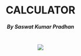 <div align="center">
<h1>CALCULATOR</h1>
<h5>By Saswat Kumar Pradhan</h5>
<br>
<img src="https://github.com/Saswat-Kumar-Pradhan/CALCULATOR/assets/127642809/67ef74f5-4e77-4563-8acf-ca25004bc693"></img>


<!-- ![Calculator](https://github.com/Saswat-Kumar-Pradhan/CALCULATOR/assets/127642809/67ef74f5-4e77-4563-8acf-ca25004bc693) -->
</div>
